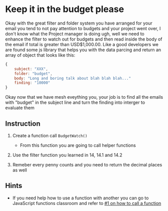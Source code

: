 # Keep it in the budget please

Okay with the great filter and folder system you have arranged for your email you tend to not pay attention to budgets and your project went over, I don't know what the Project manager is doing ugh, well we need to enhance the filter to watch out for budgets and then read inside the body of the email if total is greater than USD$1,000.00. Like a good developers we are found some js library that helps you with the data parcing and return an array of object that looks like this:

```javascript
{
    subject: "XXX",
    folder: "budget",
    body: "Long and boring talk about blah blah blah..."
    finding: "10000"
}
```

Okay now that we have mesh eveything you, your job is to find all the emails with "budget" in the subject line and turn the finding into interger to evaluate them

## Instruction

1. Create a function call `BudgetWatch()`
    - From this function you are going to call helper functions

1. Use the filter function you learned in 14, 14.1 and 14.2

1. Remeber every penny counts and you need to return the decimal places as well


## Hints

- If you need help how to use a function with another you can go to JavaScript functions classroom and refer to [#1 on how to call a function](https://repl.it/teacher/assignments/10841)
